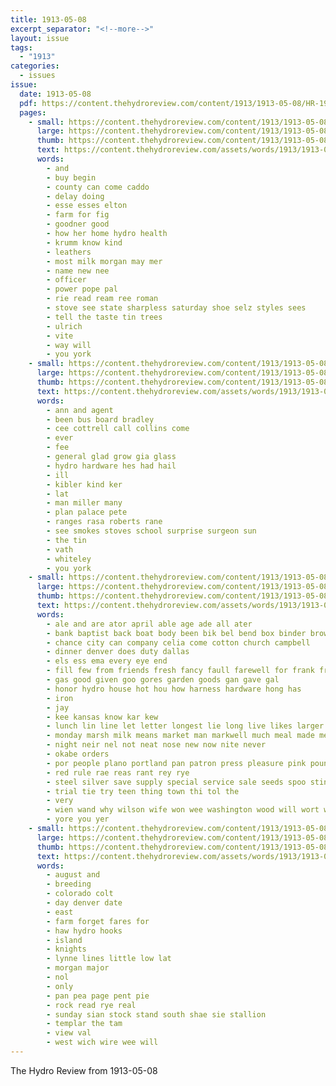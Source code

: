 ```yaml
---
title: 1913-05-08
excerpt_separator: "<!--more-->"
layout: issue
tags:
  - "1913"
categories:
  - issues
issue:
  date: 1913-05-08
  pdf: https://content.thehydroreview.com/content/1913/1913-05-08/HR-1913-05-08.pdf
  pages:
    - small: https://content.thehydroreview.com/content/1913/1913-05-08/small/HR-1913-05-08-01.jpg
      large: https://content.thehydroreview.com/content/1913/1913-05-08/large/HR-1913-05-08-01.jpg
      thumb: https://content.thehydroreview.com/content/1913/1913-05-08/thumbnails/HR-1913-05-08-01.jpg
      text: https://content.thehydroreview.com/assets/words/1913/1913-05-08/HR-1913-05-08-01.txt
      words:
        - and
        - buy begin
        - county can come caddo
        - delay doing
        - esse esses elton
        - farm for fig
        - goodner good
        - how her home hydro health
        - krumm know kind
        - leathers
        - most milk morgan may mer
        - name new nee
        - officer
        - power pope pal
        - rie read ream ree roman
        - stove see state sharpless saturday shoe selz styles sees
        - tell the taste tin trees
        - ulrich
        - vite
        - way will
        - you york
    - small: https://content.thehydroreview.com/content/1913/1913-05-08/small/HR-1913-05-08-02.jpg
      large: https://content.thehydroreview.com/content/1913/1913-05-08/large/HR-1913-05-08-02.jpg
      thumb: https://content.thehydroreview.com/content/1913/1913-05-08/thumbnails/HR-1913-05-08-02.jpg
      text: https://content.thehydroreview.com/assets/words/1913/1913-05-08/HR-1913-05-08-02.txt
      words:
        - ann and agent
        - been bus board bradley
        - cee cottrell call collins come
        - ever
        - fee
        - general glad grow gia glass
        - hydro hardware hes had hail
        - ill
        - kibler kind ker
        - lat
        - man miller many
        - plan palace pete
        - ranges rasa roberts rane
        - see smokes stoves school surprise surgeon sun
        - the tin
        - vath
        - whiteley
        - you york
    - small: https://content.thehydroreview.com/content/1913/1913-05-08/small/HR-1913-05-08-03.jpg
      large: https://content.thehydroreview.com/content/1913/1913-05-08/large/HR-1913-05-08-03.jpg
      thumb: https://content.thehydroreview.com/content/1913/1913-05-08/thumbnails/HR-1913-05-08-03.jpg
      text: https://content.thehydroreview.com/assets/words/1913/1913-05-08/HR-1913-05-08-03.txt
      words:
        - ale and are ator april able age ade all ater
        - bank baptist back boat body been bik bel bend box binder brown better bos bono belfry bina
        - chance city can company celia come cotton church campbell
        - dinner denver does duty dallas
        - els ess ema every eye end
        - fill few from friends fresh fancy faull farewell for frank fruits francisco
        - gas good given goo gores garden goods gan gave gal
        - honor hydro house hot hou how harness hardware hong has
        - iron
        - jay
        - kee kansas know kar kew
        - lunch lin line let letter longest lie long live likes larger
        - monday marsh milk means market man markwell much meal made merit many maa
        - night neir nel not neat nose new now nite never
        - okabe orders
        - por people plano portland pan patron press pleasure pink pound plant peed plants path past palmer pea peels
        - red rule rae reas rant rey rye
        - steel silver save supply special service sale seeds spoo sting see season sir strain studebaker sor star seed saturday short sweet send sales sunday salt store san set south southall staple
        - trial tie try teen thing town thi tol the
        - very
        - wien wand why wilson wife won wee washington wood will wort wit welch wish want with wynne way wagon
        - yore you yer
    - small: https://content.thehydroreview.com/content/1913/1913-05-08/small/HR-1913-05-08-04.jpg
      large: https://content.thehydroreview.com/content/1913/1913-05-08/large/HR-1913-05-08-04.jpg
      thumb: https://content.thehydroreview.com/content/1913/1913-05-08/thumbnails/HR-1913-05-08-04.jpg
      text: https://content.thehydroreview.com/assets/words/1913/1913-05-08/HR-1913-05-08-04.txt
      words:
        - august and
        - breeding
        - colorado colt
        - day denver date
        - east
        - farm forget fares for
        - haw hydro hooks
        - island
        - knights
        - lynne lines little low lat
        - morgan major
        - nol
        - only
        - pan pea page pent pie
        - rock read rye real
        - sunday sian stock stand south shae sie stallion
        - templar the tam
        - view val
        - west wich wire wee will
---
```


The Hydro Review from 1913-05-08

<!--more-->

